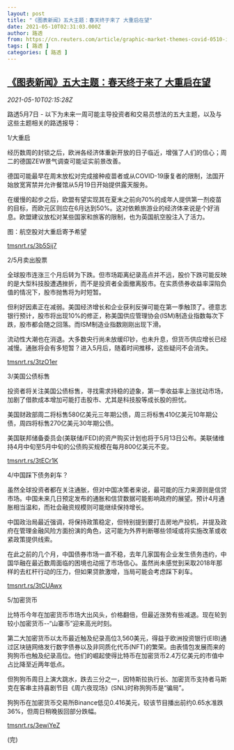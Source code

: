 ```yaml
---
layout: post
title: "《图表新闻》五大主题：春天终于来了 大重启在望"
date: 2021-05-10T02:31:03.000Z
author: 路透
from: https://cn.reuters.com/article/graphic-market-themes-covid-0510-idCNKBS2CR04M
tags: [ 路透 ]
categories: [ 路透 ]
---
```

<!--1620613863000-->
[《图表新闻》五大主题：春天终于来了 大重启在望](https://cn.reuters.com/article/graphic-market-themes-covid-0510-idCNKBS2CR04M)
------

<div>
<div><i>2021-05-10T02:15:28Z</i></div><p>路透5月7日 - 以下为未来一周可能主导投资者和交易员想法的五大主题，以及与这些主题相关的路透报导：</p><p>1/大重启</p><p>经历数周的封锁之后，欧洲各经济体重新开放的日子临近，增强了人们的信心；周二的德国ZEW景气调查可能证实前景改善。</p><p>德国可能最早在周末放松对完成接种疫苗者或从COVID-19康复者的限制，法国开始放宽宵禁并允许餐馆从5月19日开始提供露天服务。</p><p>在缓慢的起步之后，欧盟有望实现其在夏末之前向70%的成年人提供第一剂疫苗的目标，而欧元区则应在6月达到50%。这对依赖旅游业的经济体来说是个好消息。欧盟建议放松对某些国家和旅客的限制，也为英国航空股注入了活力。</p><p>图：航空股对大重启寄予希望</p><p><a href="https://tmsnrt.rs/3b5Sij7">tmsnrt.rs/3b5Sij7</a></p><p>2/5月卖出股票</p><p>全球股市连涨三个月后转为下跌。但市场距离纪录高点并不远，股价下跌可能反映的是大型科技股遭遇挫折，而不是投资者全面撤离股市。在实质债券收益率深陷负值的情况下，股市抛售将为时短暂。</p><p>但利好因素正在减弱。美国经济增长和企业获利反弹可能在第一季触顶了。德意志银行预计，股市将出现10%的修正，称美国供应管理协会(ISM)制造业指数每次下跌，股市都会随之回落。而ISM制造业指数刚刚出现下滑。</p><p>流动性大潮也在消退。大多数央行尚未放缓印钞，也未升息，但货币供应增长已经减慢。通胀将会有多短暂？进入5月后，随着时间推移，这些疑问不会消失。</p><p><a href="https://tmsnrt.rs/3tzO1er">tmsnrt.rs/3tzO1er</a></p><p>3/美国公债标售</p><p>投资者将关注美国公债标售，寻找需求持稳的迹象，第一季收益率上涨扰动市场，加剧了借款成本增加可能打击股市、尤其是科技股等成长股的担忧。</p><p>美国财政部周二将标售580亿美元三年期公债，周三将标售410亿美元10年期公债，周四将标售270亿美元30年期公债。</p><p>美国联邦储备委员会(美联储/FED)的资产购买计划也将于5月13日公布。美联储维持4月中旬至5月中旬的公债购买规模在每月800亿美元不变。</p><p><a href="https://tmsnrt.rs/3tECr1K">tmsnrt.rs/3tECr1K</a></p><p>4/中国踩下债务刹车？</p><p>虽然全球投资者都在关注通胀，但对中国决策者来说，最可能的压力来源则是信贷市场。中国未来几日预定发布的通胀和信贷数据可能影响政府的展望。预计4月通胀相当温和，而社会融资规模则可能继续保持增长。</p><p>中国政治局最近强调，将保持政策稳定，但特别提到要打击房地产投机，并提及政府在管理金融风险方面扮演的角色，这可能为外界判断哪些领域或将实施改革或收紧政策提供线索。</p><p>在此之前的几个月，中国债券市场一直不稳，去年几家国有企业发生债务违约，中国华融在最近数周面临的困境也动摇了市场信心。虽然尚未感觉到采取2018年那样的去杠杆行动的压力，但如果贷款激增，当局可能会考虑踩下刹车。</p><p><a href="https://tmsnrt.rs/3tCUAwx">tmsnrt.rs/3tCUAwx</a></p><p>5/加密货币</p><p>比特币今年在加密货币市场大出风头，价格翻倍，但最近涨势有些减退。现在轮到较小加密货币--“山寨币”迎来高光时刻。</p><p>第二大加密货币以太币最近触及纪录高位3,560美元，得益于欧洲投资银行(EIB)通过区块链网络发行数字债券以及非同质化代币(NFT)的繁荣。由表情包发展而来的狗狗币也触及纪录高位。他们的崛起使得比特币在加密货币2.4万亿美元的市值中占比降至近两年低点。</p><p>但狗狗币周日上演大跳水，跌去三分之一，因特斯拉执行长、加密货币支持者马斯克在客串主持喜剧节目《周六夜现场》(SNL)时称狗狗币是“骗局”。</p><p>狗狗币在加密货币交易所Binance低见0.416美元，较该节目播出前约0.65水准跌36%，但周日稍晚扳回部分跌幅。</p><p><a href="https://tmsnrt.rs/3ewiYeZ">tmsnrt.rs/3ewiYeZ</a></p><p>(完)</p>
</div>
